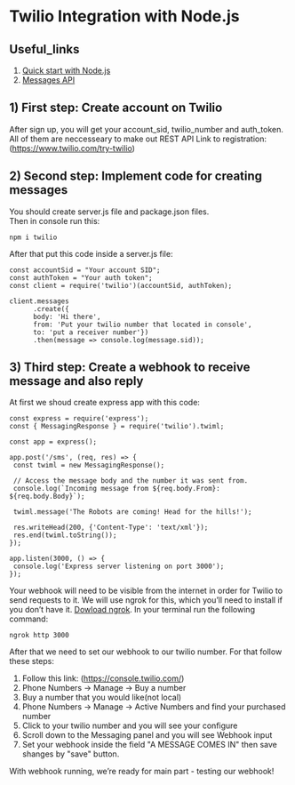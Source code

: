 # Twilio Integration with Node.js 

## Useful_links
1) [Quick start with Node.js ](https://www.twilio.com/docs/sms/quickstart/node) 
2) [Messages API](https://www.twilio.com/docs/sms/api/message-resource) 

 
 
## 1) First step: Create account on Twilio
After sign up, you will get your account_sid, twilio_number and auth_token. All of them are neccesseary to make out REST API
Link to registration: (https://www.twilio.com/try-twilio)

## 2) Second step: Implement code for creating messages
You should create server.js file and package.json files.  
Then in console run this:
```
npm i twilio
```
After that put this code inside a server.js file:
```
const accountSid = "Your account SID";
const authToken = "Your auth token";
const client = require('twilio')(accountSid, authToken);

client.messages
      .create({
      body: 'Hi there', 
      from: 'Put your twilio number that located in console', 
      to: 'put a receiver number'})
      .then(message => console.log(message.sid));
```
## 3) Third step: Create a webhook to receive message and also reply
At first we shoud create express app with this code:
 ```
 const express = require('express');
const { MessagingResponse } = require('twilio').twiml;

const app = express();

app.post('/sms', (req, res) => {
  const twiml = new MessagingResponse();

  // Access the message body and the number it was sent from.
  console.log(`Incoming message from ${req.body.From}: ${req.body.Body}`);

  twiml.message('The Robots are coming! Head for the hills!');

  res.writeHead(200, {'Content-Type': 'text/xml'});
  res.end(twiml.toString());
});

app.listen(3000, () => {
  console.log('Express server listening on port 3000');
});
 ``` 
Your webhook will need to be visible from the internet in order for Twilio to send requests to it. We will use ngrok for this, which you’ll need to install if you don’t have it. [Dowload ngrok](https://ngrok.com/download). In your terminal run the following command:
```
ngrok http 3000
```
After that we need to set our webhook to our twilio number. For that follow these steps:
1) Follow this link: (https://console.twilio.com/)  
2) Phone Numbers -> Manage -> Buy a number
3) Buy a number that you would like(not local)
4) Phone Numbers -> Manage -> Active Numbers and find your purchased number
5) Click to your twilio number and you will see your configure
6) Scroll down to the Messaging panel and you will see Webhook input
7) Set your webhook inside the field "A MESSAGE COMES IN" then save shanges by "save" button.

With webhook running, we’re ready for main part - testing our webhook!

